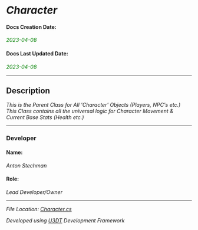 # _Character_

#### Docs Creation Date:
<span style="color:green">_2023-04-08_</span>

#### Docs Last Updated Date:
<span style="color:green">_2023-04-08_</span>

___

## Description
_This is the Parent Class for All 'Character' Objects (Players, NPC's etc.)<br/>This Class contains all the universal logic for Character Movement & Current Base Stats (Health etc.)_
___

### Developer

#### Name:
_Anton Stechman_

#### Role:
_Lead Developer/Owner_
___

_File Location: [Character.cs](.\Assets\Code\Scripts\CSharp\ParentClasses\Character.cs)_

_Developed using [U3DT](https://github.com/Anton-Stechman/U3DTools) Development Framework_
